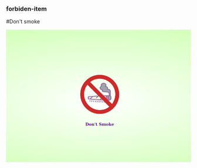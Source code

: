 ### forbiden-item
#Don't smoke

![alt text](https://github.com/freddysae0/forbiden-item/blob/master/assets/readme.png)

